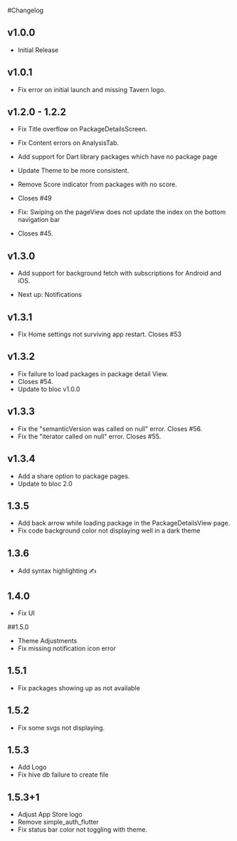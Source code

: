 #Changelog
## v1.0.0
- Initial Release

## v1.0.1
- Fix error on initial launch and missing Tavern logo.

## v1.2.0 - 1.2.2
- Fix Title overflow on PackageDetailsScreen. 

- Fix Content errors on AnalysisTab.

- Add support for Dart library packages which have no package page

- Update Theme to be more consistent.

- Remove Score indicator from packages with no score.
- Closes #49

- Fix: Swiping on the pageView does not update the index on the bottom navigation bar
- Closes #45.

## v1.3.0 
- Add support for background fetch with subscriptions for Android and iOS.

- Next up: Notifications

## v1.3.1
- Fix Home settings not surviving app restart. Closes #53
 
## v1.3.2

- Fix failure to load packages in package detail View.
- Closes #54.
- Update to bloc v1.0.0

## v1.3.3
- Fix the "semanticVersion was called on null" error. Closes #56.
- Fix the "iterator called on null" error. Closes #55.

## v1.3.4
- Add a share option to package pages.
- Update to bloc 2.0

## 1.3.5
- Add back arrow while loading package in the PackageDetailsView page.
- Fix code background color not displaying well in a dark theme

## 1.3.6

- Add syntax highlighting ✍️

## 1.4.0
- Fix UI 

##1.5.0
- Theme Adjustments
- Fix missing notification icon error

## 1.5.1
- Fix packages showing up as not available

## 1.5.2
- Fix some svgs not displaying.

## 1.5.3
- Add Logo
- Fix hive db failure to create file

## 1.5.3+1
- Adjust App Store logo
- Remove simple_auth_flutter
- Fix status bar color not toggling with theme.
